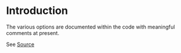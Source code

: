 # Introduction #

The various options are documented within the code with meaningful comments at present.

See [Source](http://code.google.com/p/django-ajax-forms/source/browse/ajax_forms/media/js/jquery.ajax_forms.js#162)